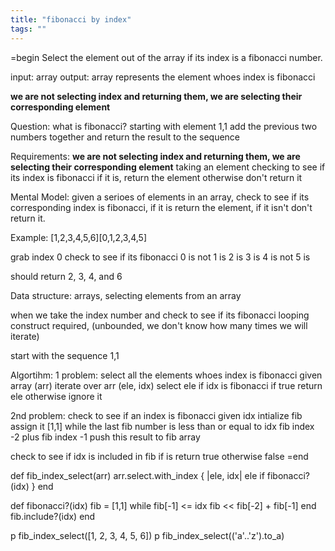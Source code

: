 ```yaml
---
title: "fibonacci by index"
tags: ""
---
```


=begin
Select the element out of the array if its index is a fibonacci number.

input: array
output: array represents the element whoes index is fibonacci

**we are not selecting index and returning them, we are selecting their corresponding element**

Question:
what is fibonacci? starting with element 1,1 add the previous two numbers together and return the result to the sequence

Requirements:
**we are not selecting index and returning them, we are selecting their corresponding element**
taking an element
checking to see if its index is fibonacci
if it is, return the element
otherwise don't return it

Mental Model:
given a serioes of elements in an array, check to see if its corresponding index is fibonacci, if it is return the element, if it isn't don't return it. 

Example:
[1,2,3,4,5,6][0,1,2,3,4,5]

grab index 0
check to see if its fibonacci
0 is not
1 is
2 is
3 is
4 is not
5 is

should return
2, 3, 4, and 6

Data structure:
arrays, selecting elements from an array

when we take the index number and check to see if its fibonacci
looping construct required, (unbounded, we don't know how many times we will iterate)

start with the sequence 1,1

Algortihm:
1 problem: select all the elements whoes index is fibonacci
given array (arr)
iterate over arr (ele, idx)
    select ele if idx is fibonacci
    if true return ele
    otherwise ignore it

2nd problem: check to see if an index is fibonacci
    given idx
    intialize fib assign it [1,1]
    while the last fib number is less than or equal to idx
        fib index -2 plus fib index -1 
        push this result to fib array

 check to see if idx is included in fib
    if is return true
    otherwise false
=end

def fib_index_select(arr)
  arr.select.with_index { |ele, idx| ele if fibonacci?(idx) }
end

def fibonacci?(idx)
  fib = [1,1]
  while fib[-1] &lt;= idx
    fib &lt;&lt; fib[-2] + fib[-1]
  end
  fib.include?(idx)
end  

p fib_index_select([1, 2, 3, 4, 5, 6]) 
p fib_index_select(('a'..'z').to_a)
